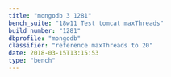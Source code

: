 ```yaml
---
title: "mongodb 3 1281"
bench_suite: "18w11 Test tomcat maxThreads"
build_number: "1281"
dbprofile: "mongodb"
classifier: "reference maxThreads to 20"
date: 2018-03-15T13:15:53
type: "bench"
---
```

